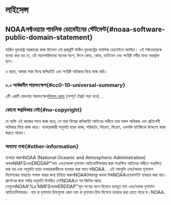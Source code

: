 # লাইসেন্স

## NOAAসফ্টওয়্যার পাবলিক ডোমেইনের স্টেটমেন্ট{#noaa-software-public-domain-statement} 

মার্কিন যুক্তরাষ্ট্র সরকারের কাজ হিসেবে এই প্রকল্পটি মার্কিন যুক্তরাষ্ট্রের পাবলিক ডোমেইনে অবস্থিত। এই সফ্টওয়্যারকে ব্যাখ্যা করা হয় যে, এই অ্যালগরিদমের অনেক অংশ, উৎস কোড, কোড, ডাটাবেস এবং সংশ্লিষ্ট নথীর মধ্যে অন্তর্ভুক্ত হবে।

এ ছাড়া, আমরা সারা বিশ্বে কপিরাইট এবং সংশ্লিষ্ট অধিকার নিয়ে কাজ করি।

### ০.০ সার্বজনীন সারসংক্ষেপ{#cc0-10-universal-summary} 

এটি একটি বোধগম্য সারসংক্ষেপ[লিগাল কোড](https://github.com/ERDDAP/erddap/blob/main/LICENSE)  (সম্পূর্ণ টেক্সট পড়া হবে) . .

### কোনো স্বত্বাধিকার নেই{#no-copyright} 

যে ব্যক্তি এই কাজের সাথে কাজ করে, সে সারা বিশ্বের কপিরাইট আইনের অধীনে তার সকল অধিকার এবং প্রতিবেশী অধিকার নিয়ে কাজ করে। ব্যবহারকারী অনুমতি ছাড়া কাজ, পরিবর্তন, বিতরণ, বিতরণ, এমনকি বাণিজ্যিক উদ্দেশ্যে কাজ করতে পারেন।

### অন্যান্য তথ্য{#other-information} 

ব্যবহার করুনNOAA  (National Oceanic and Atmospheric Administration) অথবাNMFSএবংERDDAP™নাম এবং/অথবা দৃশ্যমান আইডেন্টিফায়ার দ্বারা সংরক্ষিত আইনের অধীনে সংরক্ষিত করা হয় এবং অনুমতি ছাড়া ব্যবহারকারীদের ব্যবহার করা যাবে নাNOAA. . এই নামগুলি এবং/অথবা দৃশ্যমান নির্দেশকের সাহায্যে সনাক্ত করার জন্য চিহ্নিত করুনNOAAবিষয়বস্তু অথবা লিঙ্কNOAAওয়েবসাইট ব্যবহার করা যায়। প্রদর্শনের জন্য পর্যাপ্ত অনুমতি উপস্থিত নেইNOAAযে সব জিনিষ আছে সেগুলোNOAA'%s'NMFSঅথবাERDDAP™মূল পণ্যের অংশ হিসাবে ব্যবহৃত নাম এবং/অথবা দৃশ্যমান আইডেন্টিফায়ার। নাম বা দৃশ্যমান চিহ্নগুলো কোন নাম বা দৃশ্যমান চিহ্ন হিসেবে ব্যবহার করা যেতে পারে না।NOAA. .
